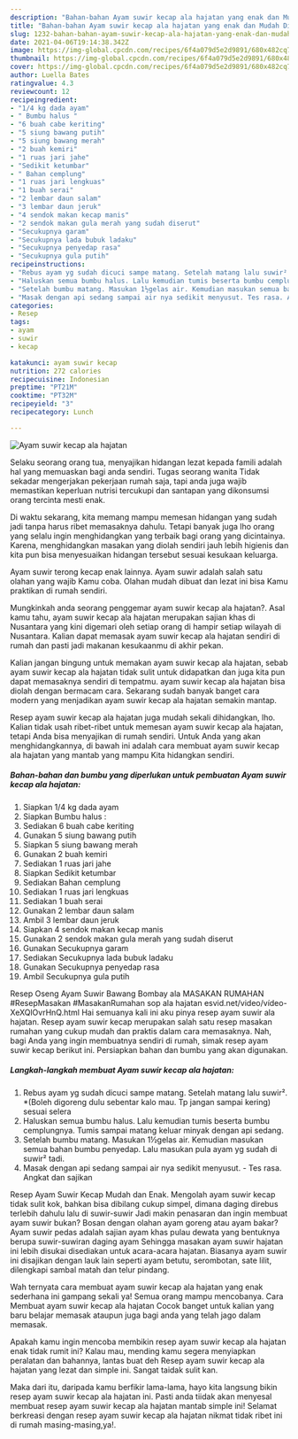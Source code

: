 ```yaml
---
description: "Bahan-bahan Ayam suwir kecap ala hajatan yang enak dan Mudah Dibuat"
title: "Bahan-bahan Ayam suwir kecap ala hajatan yang enak dan Mudah Dibuat"
slug: 1232-bahan-bahan-ayam-suwir-kecap-ala-hajatan-yang-enak-dan-mudah-dibuat
date: 2021-04-06T19:14:38.342Z
image: https://img-global.cpcdn.com/recipes/6f4a079d5e2d9891/680x482cq70/ayam-suwir-kecap-ala-hajatan-foto-resep-utama.jpg
thumbnail: https://img-global.cpcdn.com/recipes/6f4a079d5e2d9891/680x482cq70/ayam-suwir-kecap-ala-hajatan-foto-resep-utama.jpg
cover: https://img-global.cpcdn.com/recipes/6f4a079d5e2d9891/680x482cq70/ayam-suwir-kecap-ala-hajatan-foto-resep-utama.jpg
author: Luella Bates
ratingvalue: 4.3
reviewcount: 12
recipeingredient:
- "1/4 kg dada ayam"
- " Bumbu halus "
- "6 buah cabe keriting"
- "5 siung bawang putih"
- "5 siung bawang merah"
- "2 buah kemiri"
- "1 ruas jari jahe"
- "Sedikit ketumbar"
- " Bahan cemplung"
- "1 ruas jari lengkuas"
- "1 buah serai"
- "2 lembar daun salam"
- "3 lembar daun jeruk"
- "4 sendok makan kecap manis"
- "2 sendok makan gula merah yang sudah diserut"
- "Secukupnya garam"
- "Secukupnya lada bubuk ladaku"
- "Secukupnya penyedap rasa"
- "Secukupnya gula putih"
recipeinstructions:
- "Rebus ayam yg sudah dicuci sampe matang. Setelah matang lalu suwir². *(Boleh digoreng dulu sebentar kalo mau. Tp jangan sampai kering) sesuai selera"
- "Haluskan semua bumbu halus. Lalu kemudian tumis beserta bumbu cemplungnya. Tumis sampai matang keluar minyak dengan api sedang."
- "Setelah bumbu matang. Masukan 1½gelas air. Kemudian masukan semua bahan bumbu penyedap. Lalu masukan pula ayam yg sudah di suwir² tadi."
- "Masak dengan api sedang sampai air nya sedikit menyusut. Tes rasa. Angkat dan sajikan"
categories:
- Resep
tags:
- ayam
- suwir
- kecap

katakunci: ayam suwir kecap 
nutrition: 272 calories
recipecuisine: Indonesian
preptime: "PT21M"
cooktime: "PT32M"
recipeyield: "3"
recipecategory: Lunch

---
```



![Ayam suwir kecap ala hajatan](https://img-global.cpcdn.com/recipes/6f4a079d5e2d9891/680x482cq70/ayam-suwir-kecap-ala-hajatan-foto-resep-utama.jpg)

Selaku seorang orang tua, menyajikan hidangan lezat kepada famili adalah hal yang memuaskan bagi anda sendiri. Tugas seorang  wanita Tidak sekadar mengerjakan pekerjaan rumah saja, tapi anda juga wajib memastikan keperluan nutrisi tercukupi dan santapan yang dikonsumsi orang tercinta mesti enak.

Di waktu  sekarang, kita memang mampu memesan hidangan yang sudah jadi tanpa harus ribet memasaknya dahulu. Tetapi banyak juga lho orang yang selalu ingin menghidangkan yang terbaik bagi orang yang dicintainya. Karena, menghidangkan masakan yang diolah sendiri jauh lebih higienis dan kita pun bisa menyesuaikan hidangan tersebut sesuai kesukaan keluarga. 

Ayam suwir terong kecap enak lainnya. Ayam suwir adalah salah satu olahan yang wajib Kamu coba. Olahan mudah dibuat dan lezat ini bisa Kamu praktikan di rumah sendiri.

Mungkinkah anda seorang penggemar ayam suwir kecap ala hajatan?. Asal kamu tahu, ayam suwir kecap ala hajatan merupakan sajian khas di Nusantara yang kini digemari oleh setiap orang di hampir setiap wilayah di Nusantara. Kalian dapat memasak ayam suwir kecap ala hajatan sendiri di rumah dan pasti jadi makanan kesukaanmu di akhir pekan.

Kalian jangan bingung untuk memakan ayam suwir kecap ala hajatan, sebab ayam suwir kecap ala hajatan tidak sulit untuk didapatkan dan juga kita pun dapat memasaknya sendiri di tempatmu. ayam suwir kecap ala hajatan bisa diolah dengan bermacam cara. Sekarang sudah banyak banget cara modern yang menjadikan ayam suwir kecap ala hajatan semakin mantap.

Resep ayam suwir kecap ala hajatan juga mudah sekali dihidangkan, lho. Kalian tidak usah ribet-ribet untuk memesan ayam suwir kecap ala hajatan, tetapi Anda bisa menyajikan di rumah sendiri. Untuk Anda yang akan menghidangkannya, di bawah ini adalah cara membuat ayam suwir kecap ala hajatan yang mantab yang mampu Kita hidangkan sendiri.

<!--inarticleads1-->

##### Bahan-bahan dan bumbu yang diperlukan untuk pembuatan Ayam suwir kecap ala hajatan:

1. Siapkan 1/4 kg dada ayam
1. Siapkan  Bumbu halus :
1. Sediakan 6 buah cabe keriting
1. Gunakan 5 siung bawang putih
1. Siapkan 5 siung bawang merah
1. Gunakan 2 buah kemiri
1. Sediakan 1 ruas jari jahe
1. Siapkan Sedikit ketumbar
1. Sediakan  Bahan cemplung
1. Sediakan 1 ruas jari lengkuas
1. Sediakan 1 buah serai
1. Gunakan 2 lembar daun salam
1. Ambil 3 lembar daun jeruk
1. Siapkan 4 sendok makan kecap manis
1. Gunakan 2 sendok makan gula merah yang sudah diserut
1. Gunakan Secukupnya garam
1. Sediakan Secukupnya lada bubuk ladaku
1. Gunakan Secukupnya penyedap rasa
1. Ambil Secukupnya gula putih


Resep Oseng Ayam Suwir Bawang Bombay ala MASAKAN RUMAHAN #ResepMasakan #MasakanRumahan sop ala hajatan esvid.net/video/vídeo-XeXQlOvrHnQ.html Hai semuanya kali ini aku pinya resep ayam suwir ala hajatan. Resep ayam suwir kecap merupakan salah satu resep masakan rumahan yang cukup mudah dan praktis dalam cara memasaknya. Nah, bagi Anda yang ingin membuatnya sendiri di rumah, simak resep ayam suwir kecap berikut ini. Persiapkan bahan dan bumbu yang akan digunakan. 

<!--inarticleads2-->

##### Langkah-langkah membuat Ayam suwir kecap ala hajatan:

1. Rebus ayam yg sudah dicuci sampe matang. Setelah matang lalu suwir². *(Boleh digoreng dulu sebentar kalo mau. Tp jangan sampai kering) sesuai selera
1. Haluskan semua bumbu halus. Lalu kemudian tumis beserta bumbu cemplungnya. Tumis sampai matang keluar minyak dengan api sedang.
1. Setelah bumbu matang. Masukan 1½gelas air. Kemudian masukan semua bahan bumbu penyedap. Lalu masukan pula ayam yg sudah di suwir² tadi.
1. Masak dengan api sedang sampai air nya sedikit menyusut. - Tes rasa. Angkat dan sajikan


Resep Ayam Suwir Kecap Mudah dan Enak. Mengolah ayam suwir kecap tidak sulit kok, bahkan bisa dibilang cukup simpel, dimana daging direbus terlebih dahulu lalu di suwir-suwir Jadi makin penasaran dan ingin membuat ayam suwir bukan? Bosan dengan olahan ayam goreng atau ayam bakar? Ayam suwir pedas adalah sajian ayam khas pulau dewata yang bentuknya berupa suwir-suwiran daging ayam Sehingga masakan ayam suwir hajatan ini lebih disukai disediakan untuk acara-acara hajatan. Biasanya ayam suwir ini disajikan dengan lauk lain seperti ayam betutu, serombotan, sate lilit, dilengkapi sambal matah dan telur pindang. 

Wah ternyata cara membuat ayam suwir kecap ala hajatan yang enak sederhana ini gampang sekali ya! Semua orang mampu mencobanya. Cara Membuat ayam suwir kecap ala hajatan Cocok banget untuk kalian yang baru belajar memasak ataupun juga bagi anda yang telah jago dalam memasak.

Apakah kamu ingin mencoba membikin resep ayam suwir kecap ala hajatan enak tidak rumit ini? Kalau mau, mending kamu segera menyiapkan peralatan dan bahannya, lantas buat deh Resep ayam suwir kecap ala hajatan yang lezat dan simple ini. Sangat taidak sulit kan. 

Maka dari itu, daripada kamu berfikir lama-lama, hayo kita langsung bikin resep ayam suwir kecap ala hajatan ini. Pasti anda tiidak akan menyesal membuat resep ayam suwir kecap ala hajatan mantab simple ini! Selamat berkreasi dengan resep ayam suwir kecap ala hajatan nikmat tidak ribet ini di rumah masing-masing,ya!.

